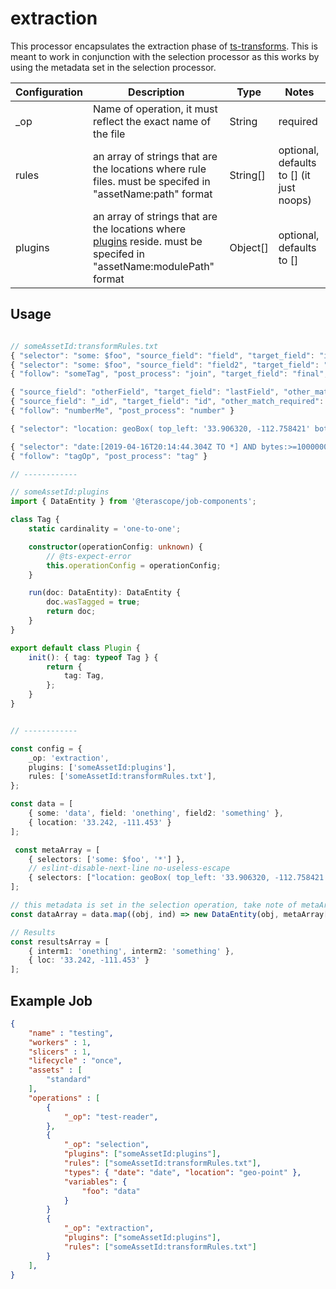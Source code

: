 
# extraction #

This processor encapsulates the extraction phase of [ts-transforms](https://terascope.github.io/teraslice/docs/packages/ts-transforms/overview). This is meant to work in conjunction with the selection processor as this works by using the metadata set in the selection processor.




| Configuration | Description | Type |  Notes |
| --------- | -------- | ------ | ------ |
| _op | Name of operation, it must reflect the exact name of the file | String | required |
| rules | an array of strings that are the locations where rule files. must be specifed in "assetName:path" format | String[] | optional, defaults to [] (it just noops) |
| plugins | an array of strings that are the locations where [plugins](https://terascope.github.io/teraslice/docs/packages/ts-transforms/plugins) reside. must be specifed in "assetName:modulePath" format | Object[] | optional, defaults to [] |


## Usage

```typescript

// someAssetId:transformRules.txt
{ "selector": "some: $foo", "source_field": "field", "target_field": "interm1", "tag": "someTag", "output": false }
{ "selector": "some: $foo", "source_field": "field2", "target_field": "interm2", "tag": "someTag", "output": false }
{ "follow": "someTag", "post_process": "join", "target_field": "final", "delimiter": " " }

{ "source_field": "otherField", "target_field": "lastField", "other_match_required": true }
{ "source_field": "_id", "target_field": "id", "other_match_required": true, "tag": "numberMe" }
{ "follow": "numberMe", "post_process": "number" }

{ "selector": "location: geoBox( top_left: '33.906320, -112.758421' bottom_right: '32.813646,-111.058902')", "source_field": "location", "target_field": "loc" }

{ "selector": "date:[2019-04-16T20:14:44.304Z TO *] AND bytes:>=1000000", "source_field": "date", "target_field": "last_seen", "tag": "tagOp" }
{ "follow": "tagOp", "post_process": "tag" }

// ------------

// someAssetId:plugins
import { DataEntity } from '@terascope/job-components';

class Tag {
    static cardinality = 'one-to-one';

    constructor(operationConfig: unknown) {
        // @ts-expect-error
        this.operationConfig = operationConfig;
    }

    run(doc: DataEntity): DataEntity {
        doc.wasTagged = true;
        return doc;
    }
}

export default class Plugin {
    init(): { tag: typeof Tag } {
        return {
            tag: Tag,
        };
    }
}


// ------------

const config = {
    _op: 'extraction',
    plugins: ['someAssetId:plugins'],
    rules: ['someAssetId:transformRules.txt'],
};

const data = [
    { some: 'data', field: 'onething', field2: 'something' },
    { location: '33.242, -111.453' }
];

 const metaArray = [
    { selectors: ['some: $foo', '*'] },
    // eslint-disable-next-line no-useless-escape
    { selectors: ["location: geoBox( top_left: '33.906320, -112.758421' bottom_right: '32.813646,-111.058902')", '*'] }
];

// this metadata is set in the selection operation, take note of metaArray if you wish to do so without it
const dataArray = data.map((obj, ind) => new DataEntity(obj, metaArray[ind]));

// Results
const resultsArray = [
    { interm1: 'onething', interm2: 'something' },
    { loc: '33.242, -111.453' }
];

```

## Example Job

```json
{
    "name" : "testing",
    "workers" : 1,
    "slicers" : 1,
    "lifecycle" : "once",
    "assets" : [
        "standard"
    ],
    "operations" : [
        {
            "_op": "test-reader",
        },
        {
            "_op": "selection",
            "plugins": ["someAssetId:plugins"],
            "rules": ["someAssetId:transformRules.txt"],
            "types": { "date": "date", "location": "geo-point" },
            "variables": {
                "foo": "data"
            }
        }
        {
            "_op": "extraction",
            "plugins": ["someAssetId:plugins"],
            "rules": ["someAssetId:transformRules.txt"]
        }
    ],
}

```
